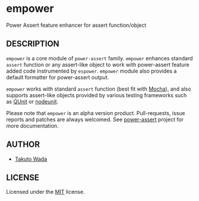 empower
================================

Power Assert feature enhancer for assert function/object


DESCRIPTION
---------------------------------------
`empower` is a core module of `power-assert` family. `empower` enhances standard `assert` function or any assert-like object to work with power-assert feature added code instrumented by `espower`. `empower` module also provides a default formatter for power-assert output.


`empower` works with standard `assert` function (best fit with [Mocha](http://visionmedia.github.io/mocha/)), and also supports assert-like objects provided by various testing frameworks such as [QUnit](http://qunitjs.com/) or [nodeunit](https://github.com/caolan/nodeunit).


Please note that `empower` is an alpha version product. Pull-requests, issue reports and patches are always welcomed. See [power-assert](http://github.com/twada/power-assert) project for more documentation.


AUTHOR
---------------------------------------
* [Takuto Wada](http://github.com/twada)


LICENSE
---------------------------------------
Licensed under the [MIT](https://raw.github.com/twada/empower/master/MIT-LICENSE.txt) license.
